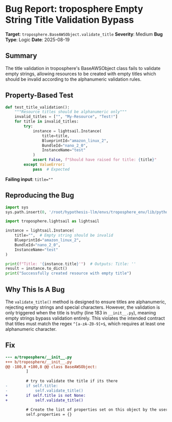 # Bug Report: troposphere Empty String Title Validation Bypass

**Target**: `troposphere.BaseAWSObject.validate_title`
**Severity**: Medium
**Bug Type**: Logic
**Date**: 2025-08-19

## Summary

The title validation in troposphere's BaseAWSObject class fails to validate empty strings, allowing resources to be created with empty titles which should be invalid according to the alphanumeric validation rules.

## Property-Based Test

```python
def test_title_validation():
    """Resource titles should be alphanumeric only"""
    invalid_titles = ["", "My-Resource", "Test!"]
    for title in invalid_titles:
        try:
            instance = lightsail.Instance(
                title=title,
                BlueprintId="amazon_linux_2",
                BundleId="nano_2_0",
                InstanceName="test"
            )
            assert False, f"Should have raised for title: {title}"
        except ValueError:
            pass  # Expected
```

**Failing input**: `title=""`

## Reproducing the Bug

```python
import sys
sys.path.insert(0, '/root/hypothesis-llm/envs/troposphere_env/lib/python3.13/site-packages')

import troposphere.lightsail as lightsail

instance = lightsail.Instance(
    title="",  # Empty string should be invalid
    BlueprintId="amazon_linux_2",
    BundleId="nano_2_0",
    InstanceName="test"
)

print(f"Title: '{instance.title}'")  # Outputs: Title: ''
result = instance.to_dict()
print("Successfully created resource with empty title")
```

## Why This Is A Bug

The `validate_title()` method is designed to ensure titles are alphanumeric, rejecting empty strings and special characters. However, the validation is only triggered when the title is truthy (line 183 in `__init__.py`), meaning empty strings bypass validation entirely. This violates the intended contract that titles must match the regex `^[a-zA-Z0-9]+$`, which requires at least one alphanumeric character.

## Fix

```diff
--- a/troposphere/__init__.py
+++ b/troposphere/__init__.py
@@ -180,8 +180,8 @@ class BaseAWSObject:
         ]
 
         # try to validate the title if its there
-        if self.title:
-            self.validate_title()
+        if self.title is not None:
+            self.validate_title()
 
         # Create the list of properties set on this object by the user
         self.properties = {}
```